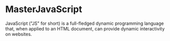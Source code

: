 # MasterJavaScript
JavaScript ("JS" for short) is a full-fledged dynamic programming language that, when applied to an HTML document, can provide dynamic interactivity on websites.
